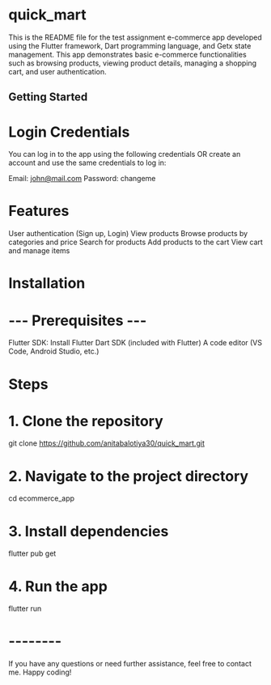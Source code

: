 # quick_mart

This is the README file for the test assignment e-commerce app developed using the Flutter framework, Dart programming language, and Getx state management. This app demonstrates basic e-commerce functionalities such as browsing products, viewing product details, managing a shopping cart, and user authentication.

## Getting Started

# Login Credentials

You can log in to the app using the following credentials OR create an account and use the same credentials to log in:

Email: john@mail.com
Password: changeme

# Features

User authentication (Sign up, Login)
View products
Browse products by categories and price
Search for products
Add products to the cart
View cart and manage items

# Installation

# --- Prerequisites ---

Flutter SDK: Install Flutter
Dart SDK (included with Flutter)
A code editor (VS Code, Android Studio, etc.)

# Steps

# 1. Clone the repository

git clone https://github.com/anitabalotiya30/quick_mart.git

# 2. Navigate to the project directory

cd ecommerce_app

# 3. Install dependencies

flutter pub get

# 4. Run the app

flutter run

# --------

If you have any questions or need further assistance, feel free to contact me. Happy coding!
